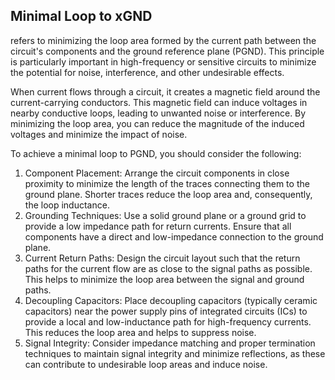 ## Minimal Loop to xGND

refers to minimizing the loop area formed by the current path between the circuit's components and the ground reference plane (PGND). This principle is particularly important in high-frequency or sensitive circuits to minimize the potential for noise, interference, and other undesirable effects.

When current flows through a circuit, it creates a magnetic field around the current-carrying conductors. This magnetic field can induce voltages in nearby conductive loops, leading to unwanted noise or interference. By minimizing the loop area, you can reduce the magnitude of the induced voltages and minimize the impact of noise.

To achieve a minimal loop to PGND, you should consider the following:

1. Component Placement: Arrange the circuit components in close proximity to minimize the length of the traces connecting them to the ground plane. Shorter traces reduce the loop area and, consequently, the loop inductance.
2. Grounding Techniques: Use a solid ground plane or a ground grid to provide a low impedance path for return currents. Ensure that all components have a direct and low-impedance connection to the ground plane.
3. Current Return Paths: Design the circuit layout such that the return paths for the current flow are as close to the signal paths as possible. This helps to minimize the loop area between the signal and ground paths.
4. Decoupling Capacitors: Place decoupling capacitors (typically ceramic capacitors) near the power supply pins of integrated circuits (ICs) to provide a local and low-inductance path for high-frequency currents. This reduces the loop area and helps to suppress noise.
5. Signal Integrity: Consider impedance matching and proper termination techniques to maintain signal integrity and minimize reflections, as these can contribute to undesirable loop areas and induce noise.